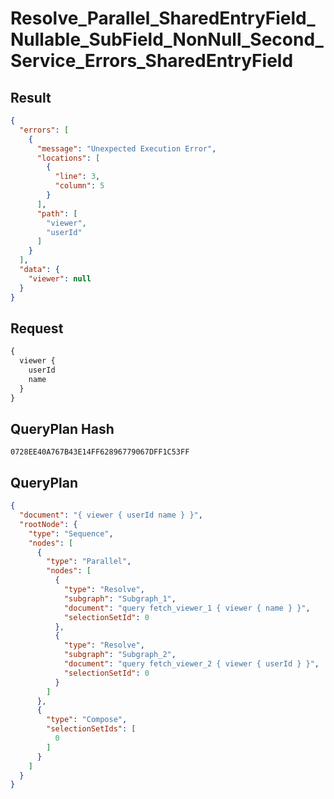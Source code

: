 # Resolve_Parallel_SharedEntryField_Nullable_SubField_NonNull_Second_Service_Errors_SharedEntryField

## Result

```json
{
  "errors": [
    {
      "message": "Unexpected Execution Error",
      "locations": [
        {
          "line": 3,
          "column": 5
        }
      ],
      "path": [
        "viewer",
        "userId"
      ]
    }
  ],
  "data": {
    "viewer": null
  }
}
```

## Request

```graphql
{
  viewer {
    userId
    name
  }
}
```

## QueryPlan Hash

```text
0728EE40A767B43E14FF62896779067DFF1C53FF
```

## QueryPlan

```json
{
  "document": "{ viewer { userId name } }",
  "rootNode": {
    "type": "Sequence",
    "nodes": [
      {
        "type": "Parallel",
        "nodes": [
          {
            "type": "Resolve",
            "subgraph": "Subgraph_1",
            "document": "query fetch_viewer_1 { viewer { name } }",
            "selectionSetId": 0
          },
          {
            "type": "Resolve",
            "subgraph": "Subgraph_2",
            "document": "query fetch_viewer_2 { viewer { userId } }",
            "selectionSetId": 0
          }
        ]
      },
      {
        "type": "Compose",
        "selectionSetIds": [
          0
        ]
      }
    ]
  }
}
```

